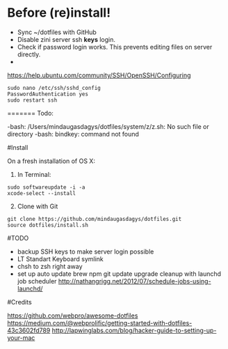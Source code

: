 # Before (re)install!
- Sync ~/dotfiles with GitHub
- Disable zini server ssh **keys** login.
- Check if password login works. This prevents editing files on server directly.
- 
https://help.ubuntu.com/community/SSH/OpenSSH/Configuring
```
sudo nano /etc/ssh/sshd_config
PasswordAuthentication yes
sudo restart ssh
```
=======
Todo:

-bash: /Users/mindaugasdagys/dotfiles/system/z/z.sh: No such file or directory
-bash: bindkey: command not found

#Install

On a fresh installation of OS X:

1. In Terminal:

```
sudo softwareupdate -i -a
xcode-select --install
```
2. Clone with Git

```
git clone https://github.com/mindaugasdagys/dotfiles.git
source dotfiles/install.sh
```
#TODO

- backup SSH keys to make server login possible
- LT Standart Keyboard symlink
- chsh to zsh right away
- set up auto update brew npm git update upgrade cleanup with launchd job scheduler
http://nathangrigg.net/2012/07/schedule-jobs-using-launchd/

#Credits

https://github.com/webpro/awesome-dotfiles
https://medium.com/@webprolific/getting-started-with-dotfiles-43c3602fd789
http://lapwinglabs.com/blog/hacker-guide-to-setting-up-your-mac
